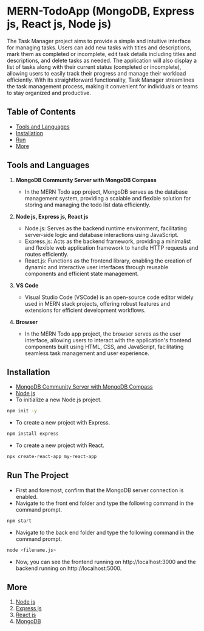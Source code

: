# MERN-TodoApp (MongoDB, Express js, React js, Node js)

The Task Manager project aims to provide a simple and intuitive interface for managing tasks. Users can add new tasks with titles and descriptions, mark them as completed or incomplete, edit task details including titles and descriptions, and delete tasks as needed. The application will also display a list of tasks along with their current status (completed or incomplete), allowing users to easily track their progress and manage their workload efficiently. With its straightforward functionality, Task Manager streamlines the task management process, making it convenient for individuals or teams to stay organized and productive.

## Table of Contents
- [Tools and Languages](#about)
- [Installation](#installation)
- [Run](#run)
- [More](#more)

## Tools and Languages
1. **MongoDB Community Server with MongoDB Compass**
   - In the MERN Todo app project, MongoDB serves as the database management system, providing a scalable and flexible solution for storing and managing the todo list data efficiently.

2. **Node js, Express js, React js**
   - Node.js: Serves as the backend runtime environment, facilitating server-side logic and database interactions using JavaScript.
   - Express.js: Acts as the backend framework, providing a minimalist and flexible web application framework to handle HTTP requests and routes efficiently.
   - React.js: Functions as the frontend library, enabling the creation of dynamic and interactive user interfaces through reusable components and efficient state management.

3. **VS Code**
   - Visual Studio Code (VSCode) is an open-source code editor widely used in MERN stack projects, offering robust features and extensions for efficient development workflows.
  
4. **Browser**
   - In the MERN Todo app project, the browser serves as the user interface, allowing users to interact with the application's frontend components built using HTML, CSS, and JavaScript, facilitating seamless task management and user experience.

## Installation
- [MongoDB Community Server with MongoDB Compass](https://www.mongodb.com/try/download/community)
- [Node js](https://nodejs.org/en)
- To initialize a new Node.js project.
```bash
npm init -y
```
- To create a new project with Express.
```bash
npm install express
```

- To create a new project with React.
```bash
npx create-react-app my-react-app
```

## Run The Project

- First and foremost, confirm that the MongoDB server connection is enabled.
- Navigate to the front end folder and type the following command in the command prompt.
```bash
npm start
```

- Navigate to the back end folder and type the following command in the command prompt.
```bash
node <filename.js>
```

- Now, you can see the frontend running on http://localhost:3000 and the backend running on http://localhost:5000.

## More
1. [Node js](https://nodejs.org/docs/latest/api/)
2. [Express js](https://expressjs.com/en/starter/installing.html)
3. [React js](https://legacy.reactjs.org/docs/getting-started.html)
4. [MongoDB](https://www.mongodb.com/docs/)
